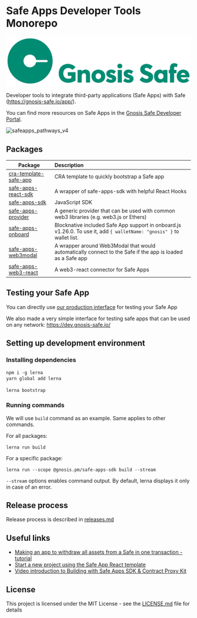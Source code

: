 # Safe Apps Developer Tools Monorepo

[![Logo](https://raw.githubusercontent.com/gnosis/safe-apps-sdk/master/assets/logo.png)](https://gnosis-safe.io/)

Developer tools to integrate third-party applications (Safe Apps) with Safe (https://gnosis-safe.io/app/).

You can find more resources on Safe Apps in the [Gnosis Safe Developer Portal](https://docs.gnosis-safe.io/build/sdks/safe-apps).

![safeapps_pathways_v4](https://user-images.githubusercontent.com/6764315/123075714-c5564100-d418-11eb-8da0-898aa163dee2.png)

## Packages

| Package                                                                                                     | Description                                                                                                            |
| ----------------------------------------------------------------------------------------------------------- | :--------------------------------------------------------------------------------------------------------------------- |
| [cra-template-safe-app](https://github.com/gnosis/safe-apps-sdk/tree/master/packages/cra-template-safe-app) | CRA template to quickly bootstrap a Safe app                                                                           |
| [safe-apps-react-sdk](https://github.com/gnosis/safe-apps-sdk/tree/master/packages/safe-apps-react-sdk)     | A wrapper of safe-apps-sdk with helpful React Hooks                                                                          |
| [safe-apps-sdk](https://github.com/gnosis/safe-apps-sdk/tree/master/packages/safe-apps-sdk)                 | JavaScript SDK                                                                                                         |
| [safe-apps-provider](https://github.com/gnosis/safe-apps-sdk/tree/master/packages/safe-apps-provider)       | A generic provider that can be used with common web3 libraries (e.g. web3.js or Ethers)                                                         |
| [safe-apps-onboard](https://docs.blocknative.com/onboard)                                                   | Blocknative included Safe App support in onboard.js v1.26.0. To use it, add `{ walletName: "gnosis" }` to wallet list. |
| [safe-apps-web3modal](https://github.com/gnosis/safe-apps-sdk/tree/master/packages/safe-apps-web3modal)     | A wrapper around Web3Modal that would automatically connect to the Safe if the app is loaded as a Safe app             |
| [safe-apps-web3-react](https://github.com/gnosis/safe-apps-sdk/tree/master/packages/safe-apps-web3-react)   | A web3-react connector for Safe Apps                                                                                    |

## Testing your Safe App

You can directly use [our production interface](https://gnosis-safe.io/app) for testing your Safe App

We also made a very simple interface for testing safe apps that can be used on any network: https://dev.gnosis-safe.io/

## Setting up development environment

### Installing dependencies

```
npm i -g lerna
yarn global add lerna

lerna bootstrap
```

### Running commands

We will use `build` command as an example. Same applies to other commands.

For all packages:

```
lerna run build
```

For a specific package:

```
lerna run --scope @gnosis.pm/safe-apps-sdk build --stream
```

`--stream` options enables command output. By default, lerna displays it only in case of an error.

## Release process

Release process is described in [releases.md](/docs/releases.md)

## Useful links

- [Making an app to withdraw all assets from a Safe in one transaction - tutorial](/guides/drain-safe-app)
- [Start a new project using the Safe App React template](/packages/cra-template-safe-app)
- [Video introduction to Building with Safe Apps SDK & Contract Proxy Kit](https://www.youtube.com/watch?v=YGw8WfBw5OI)

## License

This project is licensed under the MIT License - see the [LICENSE.md](LICENSE.md) file for details